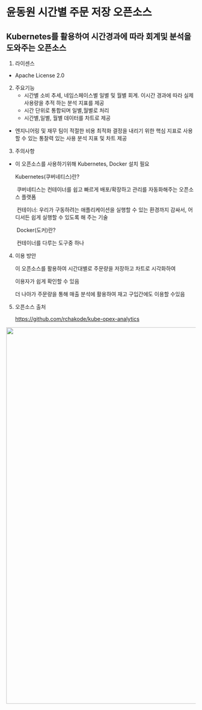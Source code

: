 # 윤동원 시간별 주문 저장 오픈소스



## Kubernetes를 활용하여 시간경과에 따라 회계및 분석을 도와주는 오픈소스



1. 라이센스
   
- Apache License 2.0
  
2. 주요기능
   + 시간별 소비 추세, 네임스페이스별 일별 및 월별 회계. 이시간 경과에 따라 실제 사용량을 추적 하는 분석 지표를 제공
   + 시간 단위로 통합되며 일별,월별로 처리
   + 시간별,일별, 월별 데이터를 차트로 제공
+  엔지니어링 및 재무 팀이 적절한 비용 최적화 결정을 내리기 위한 핵심 지표로 사용할 수 있는 통찰력 있는 사용 분석 지표 및 차트 제공
   
3. 주의사항
   
- 이 오픈소스를 사용하기위해 Kubernetes, Docker 설치 필요
  
     Kubernetes(쿠버네티스)란?
   
     ​	쿠버네티스는 컨테이너를 쉽고 빠르게 배포/확장하고 관리를 자동화해주는 오픈소스 플랫폼
   
     ​	컨테이너: 우리가 구동하려는 애플리케이션을 실행할 수 있는 환경까지 감싸서, 어디서든 쉽게 실행할 수 있도록 해 주는 기술
   
     ​	Docker(도커)란?
   
     ​	컨테이너를 다루는 도구중 하나

4. 이용 방안

   이 오픈소스를 활용하여 시간대별로 주문량을 저장하고 차트로 시각화하여

   이용자가 쉽게 확인할 수 있음

   더 나아가 주문량을 통해 매출 분석에 활용하여 재고 구입간에도 이용할 수있음
   
5. 오픈소스 출처

   https://github.com/rchakode/kube-opex-analytics
   
 <img src="https://github.com/hs-1971188-yundongwon/project/main/image.png" width="1000" height="1000">
   
   
